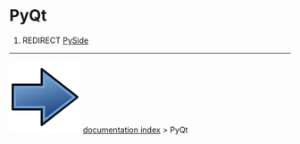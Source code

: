 # PyQt
1.  REDIRECT [PySide](PySide.md)



---
![](images/Button_right.svg) [documentation index](../README.md) > PyQt
